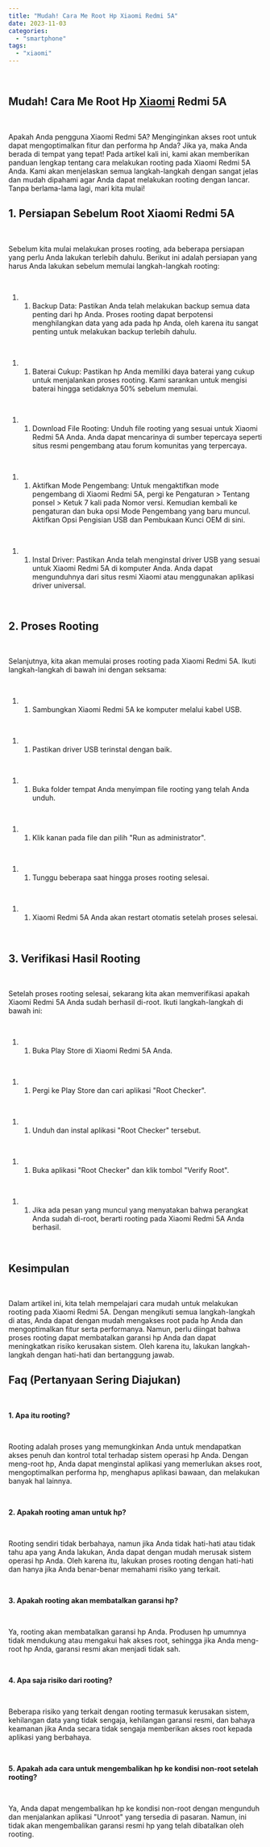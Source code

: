 ```yaml
---
title: "Mudah! Cara Me Root Hp Xiaomi Redmi 5A"
date: 2023-11-03
categories: 
  - "smartphone"
tags: 
  - "xiaomi"
---
```


 

## Mudah! Cara Me Root Hp [Xiaomi](https://ajiekusumadhany.com/gadget/smartphone/xiaomi/) Redmi 5A

 

Apakah Anda pengguna Xiaomi Redmi 5A? Menginginkan akses root untuk dapat mengoptimalkan fitur dan performa hp Anda? Jika ya, maka Anda berada di tempat yang tepat! Pada artikel kali ini, kami akan memberikan panduan lengkap tentang cara melakukan rooting pada Xiaomi Redmi 5A Anda. Kami akan menjelaskan semua langkah-langkah dengan sangat jelas dan mudah dipahami agar Anda dapat melakukan rooting dengan lancar. Tanpa berlama-lama lagi, mari kita mulai!

## 1\. Persiapan Sebelum Root Xiaomi Redmi 5A

 

Sebelum kita mulai melakukan proses rooting, ada beberapa persiapan yang perlu Anda lakukan terlebih dahulu. Berikut ini adalah persiapan yang harus Anda lakukan sebelum memulai langkah-langkah rooting:

 

1. 1. Backup Data: Pastikan Anda telah melakukan backup semua data penting dari hp Anda. Proses rooting dapat berpotensi menghilangkan data yang ada pada hp Anda, oleh karena itu sangat penting untuk melakukan backup terlebih dahulu.

 

1. 1. Baterai Cukup: Pastikan hp Anda memiliki daya baterai yang cukup untuk menjalankan proses rooting. Kami sarankan untuk mengisi baterai hingga setidaknya 50% sebelum memulai.

 

1. 1. Download File Rooting: Unduh file rooting yang sesuai untuk Xiaomi Redmi 5A Anda. Anda dapat mencarinya di sumber tepercaya seperti situs resmi pengembang atau forum komunitas yang terpercaya.

 

1. 1. Aktifkan Mode Pengembang: Untuk mengaktifkan mode pengembang di Xiaomi Redmi 5A, pergi ke Pengaturan > Tentang ponsel > Ketuk 7 kali pada Nomor versi. Kemudian kembali ke pengaturan dan buka opsi Mode Pengembang yang baru muncul. Aktifkan Opsi Pengisian USB dan Pembukaan Kunci OEM di sini.

 

1. 1. Instal Driver: Pastikan Anda telah menginstal driver USB yang sesuai untuk Xiaomi Redmi 5A di komputer Anda. Anda dapat mengunduhnya dari situs resmi Xiaomi atau menggunakan aplikasi driver universal.

 

## 2\. Proses Rooting

 

Selanjutnya, kita akan memulai proses rooting pada Xiaomi Redmi 5A. Ikuti langkah-langkah di bawah ini dengan seksama:

 

1. 1. Sambungkan Xiaomi Redmi 5A ke komputer melalui kabel USB.

 

1. 1. Pastikan driver USB terinstal dengan baik.

 

1. 1. Buka folder tempat Anda menyimpan file rooting yang telah Anda unduh.

 

1. 1. Klik kanan pada file dan pilih "Run as administrator".

 

1. 1. Tunggu beberapa saat hingga proses rooting selesai.

 

1. 1. Xiaomi Redmi 5A Anda akan restart otomatis setelah proses selesai.

 

## 3\. Verifikasi Hasil Rooting

 

Setelah proses rooting selesai, sekarang kita akan memverifikasi apakah Xiaomi Redmi 5A Anda sudah berhasil di-root. Ikuti langkah-langkah di bawah ini:

 

1. 1. Buka Play Store di Xiaomi Redmi 5A Anda.

 

1. 1. Pergi ke Play Store dan cari aplikasi "Root Checker".

 

1. 1. Unduh dan instal aplikasi "Root Checker" tersebut.

 

1. 1. Buka aplikasi "Root Checker" dan klik tombol "Verify Root".

 

1. 1. Jika ada pesan yang muncul yang menyatakan bahwa perangkat Anda sudah di-root, berarti rooting pada Xiaomi Redmi 5A Anda berhasil.

 

## Kesimpulan

 

Dalam artikel ini, kita telah mempelajari cara mudah untuk melakukan rooting pada Xiaomi Redmi 5A. Dengan mengikuti semua langkah-langkah di atas, Anda dapat dengan mudah mengakses root pada hp Anda dan mengoptimalkan fitur serta performanya. Namun, perlu diingat bahwa proses rooting dapat membatalkan garansi hp Anda dan dapat meningkatkan risiko kerusakan sistem. Oleh karena itu, lakukan langkah-langkah dengan hati-hati dan bertanggung jawab.

## Faq (Pertanyaan Sering Diajukan)

 

**1\. Apa itu rooting?**

 

Rooting adalah proses yang memungkinkan Anda untuk mendapatkan akses penuh dan kontrol total terhadap sistem operasi hp Anda. Dengan meng-root hp, Anda dapat menginstal aplikasi yang memerlukan akses root, mengoptimalkan performa hp, menghapus aplikasi bawaan, dan melakukan banyak hal lainnya.

 

**2\. Apakah rooting aman untuk hp?**

 

Rooting sendiri tidak berbahaya, namun jika Anda tidak hati-hati atau tidak tahu apa yang Anda lakukan, Anda dapat dengan mudah merusak sistem operasi hp Anda. Oleh karena itu, lakukan proses rooting dengan hati-hati dan hanya jika Anda benar-benar memahami risiko yang terkait.

 

**3\. Apakah rooting akan membatalkan garansi hp?**

 

Ya, rooting akan membatalkan garansi hp Anda. Produsen hp umumnya tidak mendukung atau mengakui hak akses root, sehingga jika Anda meng-root hp Anda, garansi resmi akan menjadi tidak sah.

 

**4\. Apa saja risiko dari rooting?**

 

Beberapa risiko yang terkait dengan rooting termasuk kerusakan sistem, kehilangan data yang tidak sengaja, kehilangan garansi resmi, dan bahaya keamanan jika Anda secara tidak sengaja memberikan akses root kepada aplikasi yang berbahaya.

 

**5\. Apakah ada cara untuk mengembalikan hp ke kondisi non-root setelah rooting?**

 

Ya, Anda dapat mengembalikan hp ke kondisi non-root dengan mengunduh dan menjalankan aplikasi "Unroot" yang tersedia di pasaran. Namun, ini tidak akan mengembalikan garansi resmi hp yang telah dibatalkan oleh rooting.
